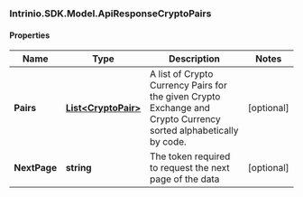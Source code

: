 ### Intrinio.SDK.Model.ApiResponseCryptoPairs
#### Properties

Name | Type | Description | Notes
------------ | ------------- | ------------- | -------------
**Pairs** | [**List&lt;CryptoPair&gt;**](CryptoPair.md) | A list of Crypto Currency Pairs for the given Crypto Exchange and Crypto Currency sorted alphabetically by code. | [optional] 
**NextPage** | **string** | The token required to request the next page of the data | [optional] 

